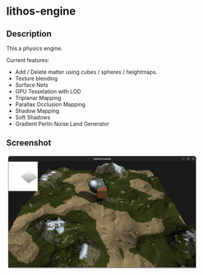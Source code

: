 # lithos-engine

## Description

This a physics engine.

Current features:

* Add / Delete matter using cubes / spheres / heightmaps.
* Texture blending
* Surface Nets
* GPU Tesselation with LOD
* Triplanar Mapping
* Parallax Occlusion Mapping 
* Shadow Mapping
* Soft Shadows
* Gradient Perlin Noise Land Generator

## Screenshot
![Alt text](screenshot.png?raw=true "Screenshot")

